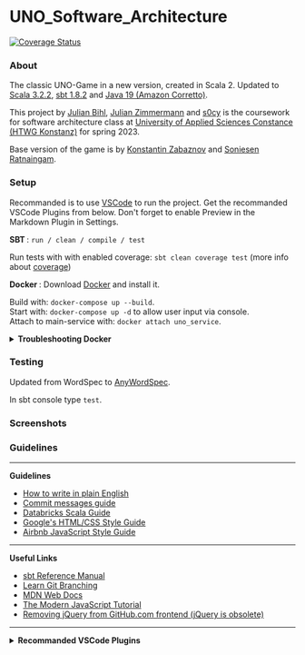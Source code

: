 # UNO_Software_Architecture


<!-- ![Logo](src/main/Pics/UNO-Logo.png) -->


[![Coverage Status](https://coveralls.io/repos/github/JeSuisUneLicorne/UNO_Software_Architecture/badge.svg?branch=main)](https://coveralls.io/github/JeSuisUneLicorne/UNO_Software_Architecture?branch=main)

### About

The classic UNO-Game in a new version, created in Scala 2. Updated to <a href="https://www.scala-lang.org/download/" target="_blank">Scala 3.2.2</a>, <a href="https://www.scala-sbt.org/" target="_blank">sbt 1.8.2</a> and <a href="https://docs.aws.amazon.com/corretto/latest/corretto-19-ug/downloads-list.html" target="_blank">Java 19 (Amazon Corretto)</a>.

This project by <a href="https://github.com/ju391bihhtwgkn" target="_blank">Julian Bihl</a>, <a href="https://github.com/JeSuisUneLicorne" target="_blank">Julian Zimmermann</a> and <a href="https://github.com/s0cy" target="_blank">s0cy</a> is the coursework for software architecture class at [University of Applied Sciences Constance (HTWG Konstanz)](https://www.htwg-konstanz.de/) for spring 2023. <br />



Base version of the game is by [Konstantin Zabaznov](https://github.com/konstantinz001) and [Soniesen Ratnaingam](https://github.com/SoniRat). <br />


### Setup

Recommanded is to use <a href="https://code.visualstudio.com/" target="_blank">VSCode</a> to run the project. Get the recommanded VSCode Plugins from below. Don't forget to enable Preview in the Markdown Plugin in Settings.

<b>SBT </b>: ```run / clean / compile / test```

Run tests with with enabled coverage: ```sbt clean coverage test``` (more info about <a href="https://www.youtube.com/watch?v=oz_HcHvbp7Y" target="_blank">coverage</a>)

<b>Docker </b>: Download <a href="https://docs.docker.com/desktop/install/windows-install/" target="_blank">Docker</a> and install it.

Build with: ```docker-compose up --build```. <br />
Start with: ```docker-compose up -d``` to allow user input via console. <br />
Attach to main-service with: ```docker attach uno_service```.

<details>
    <summary> <b> Troubleshooting Docker </b> </summary>
    <ul>
        <li> In case of wsl error, try: ```wsl --install Ubuntu --web-download``` or check this <a href="https://learn.microsoft.com/de-de/windows/wsl/troubleshooting" target="_blank">site</a>.
        <li> In case of freezes while downloading libs or while compiling: Docker Desktop -> Settings -> Resources -> RAM 4GB or higher + Swap 2GB or higher
        <li> In case of freezes while  ```docker-compose up --build``` delete all images and containers (Docker Desktop GUI or manuel)
        <li> In case of freezes while starting a container (no deletion possible): Restart computer! or find process-id and kill it!
    </ul>
</details>


### Testing

Updated from WordSpec to <a href="https://www.scalatest.org/scaladoc/3.2.0/org/scalatest/wordspec/AnyWordSpec.html" target="_blank">AnyWordSpec</a>.

In sbt console type ```test```.

### Screenshots


<!--TODO: add a couple of screenshots-->



### Guidelines

---

 <!-- <details> -->
  <summary> <b>Guidelines</b> </summary>
    <ul>
        <li><a href="https://www.plainenglish.co.uk/how-to-write-in-plain-english.html" target="_blank">How to write in plain English</a>  
        <li><a href="https://github.com/RomuloOliveira/commit-messages-guide" target="_blank">Commit messages guide</a>  
        <li><a href="https://github.com/databricks/scala-style-guide" target="_blank">Databricks Scala Guide</a>  
        <li><a href="https://google.github.io/styleguide/htmlcssguide.html" target="_blank">Google's HTML/CSS Style Guide</a>  
        <li><a href="https://github.com/airbnb/javascript" target="_blank">Airbnb JavaScript Style Guide</a>  
    </ul>
<!-- </details> -->

---
 <!-- <details> -->
  <summary> <b>Useful Links</b> </summary>
    <ul>
        <li> <a href="https://www.scala-sbt.org/1.x/docs/index.html" target="_blank">sbt Reference Manual</a>  
        <li> <a href="https://learngitbranching.js.org/" target="_blank">Learn Git Branching</a>  
        <li> <a href="https://developer.mozilla.org/en-US/" target="_blank">MDN Web Docs</a>  
        <li> <a href="https://javascript.info/" target="_blank">The Modern JavaScript Tutorial</a>  
        <li> <a href="https://github.blog/2018-09-06-removing-jquery-from-github-frontend/" target="_blank">Removing jQuery from GitHub.com frontend (jQuery is obsolete)</a>  
    </ul>
<!-- </details> -->

---
<details> 
  <summary> <b>Recommanded VSCode Plugins</b> </summary>
    <ul>
        <li>Sbt  
        <li>Scala Syntax (official)
        <li>Docker
        <li>Scala (Metals)
        <li> Markdown All in One
    </ul>
</details>
